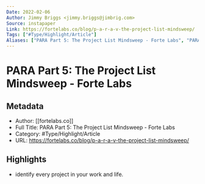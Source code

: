 ```yaml
---
Date: 2022-02-06
Author: Jimmy Briggs <jimmy.briggs@jimbrig.com>
Source: instapaper
Link: https://fortelabs.co/blog/p-a-r-a-v-the-project-list-mindsweep/
Tags: ["#Type/Highlight/Article"]
Aliases: ["PARA Part 5: The Project List Mindsweep - Forte Labs", "PARA Part 5: The Project List Mindsweep - Forte Labs"]
---
```

# PARA Part 5: The Project List Mindsweep - Forte Labs

## Metadata
- Author: [[fortelabs.co]]
- Full Title: PARA Part 5: The Project List Mindsweep - Forte Labs
- Category: #Type/Highlight/Article
- URL: https://fortelabs.co/blog/p-a-r-a-v-the-project-list-mindsweep/

## Highlights
- identify every project in your work and life.
